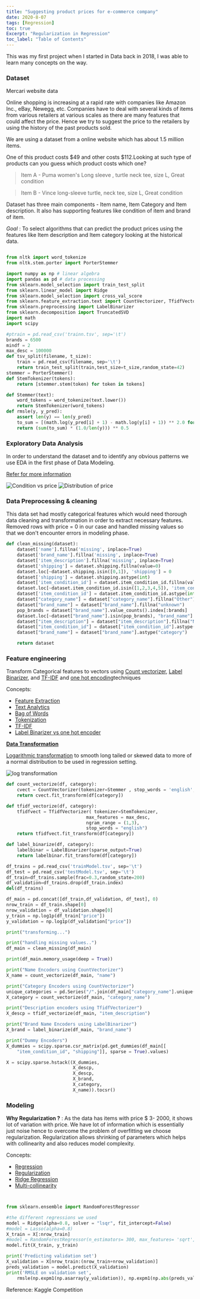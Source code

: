 ```yaml
---
title: "Suggesting product prices for e-commerce company"
date: 2020-8-07
tags: [Regression]
toc: true
Excerpt: "Regularization in Regression"
toc_label: "Table of Contents"
---
```


This was my first project when I started in Data back in 2018, I was able to learn many concepts on the way.

### Dataset

Mercari website data

Online shopping is increasing at a rapid rate with companies like Amazon Inc., eBay, Newegg, etc.
Companies have to deal with several kinds of items from various retailers at various scales as there are many features that could affect the price. Hence we try to suggest the price to the retailers by using the history of the  past products sold.

We are using a dataset from a online website which has about 1.5 million items.

One of this product costs $49 and other costs $112.Looking at such type of products can you guess which product costs which one?

> Item A - Puma women's Long sleeve ,  turtle neck tee, size L, Great condition  

> Item B - Vince long-sleeve turtle, neck tee, size L, Great condition  

 Dataset has three main components - Item name, Item Category and Item description. It also has supporting features like condition of item and brand of item.

*Goal* : To select algorithms that  can predict the  product prices using the features like Item description and Item category looking at the historical data.


```python

from nltk import word_tokenize
from nltk.stem.porter import PorterStemmer

import numpy as np # linear algebra
import pandas as pd # data processing
from sklearn.model_selection import train_test_split
from sklearn.linear_model import Ridge
from sklearn.model_selection import cross_val_score
from sklearn.feature_extraction.text import CountVectorizer, TfidfVectorizer
from sklearn.preprocessing import LabelBinarizer
from sklearn.decomposition import TruncatedSVD
import math
import scipy

#ptrain = pd.read_csv('trainn.tsv', sep='\t')
brands = 6500
mindf = 2
max_desc = 100000
def tsv_split(filename, t_size):
	train = pd.read_csv(filename, sep='\t')
	return train_test_split(train,test_size=t_size,random_state=42)
stemmer = PorterStemmer()
def StemTokenizer(tokens):
	return [stemmer.stem(token) for token in tokens]

def Stemmer(text):
    word_tokens = word_tokenize(text.lower())
    return StemTokenizer(word_tokens)
def rmsle(y, y_pred):
    assert len(y) == len(y_pred)
    to_sum = [(math.log(y_pred[i] + 1) - math.log(y[i] + 1)) ** 2.0 for i,pred in enumerate(y_pred)]
    return (sum(to_sum) * (1.0/len(y))) ** 0.5
```

### Exploratory Data Analysis

In order to understand the dataset and to identify any obvious patterns we use EDA in the first phase of Data Modeling.

[Refer for more information](https://en.wikipedia.org/wiki/Exploratory_data_analysis)

<img src="{{ site.url }}{{ site.baseurl }}/images/regres_reg/eda.png" alt="Condition vs price">

<img src="{{ site.url }}{{ site.baseurl }}/images/regres_reg/reg.png" alt="Distribution of price">

### Data Preprocessing & cleaning

This data set had mostly categorical features which would need thorough data cleaning and transformation in order to extract necessary features. Removed rows with price = 0 in our case and handled missing values so that we don't encounter errors in modeling phase.


```python
def clean_missing(dataset):
    dataset['name'].fillna('missing', inplace=True)
    dataset['brand_name'].fillna('missing', inplace=True)
    dataset['item_description'].fillna('missing', inplace=True)
    dataset['shipping'] = dataset.shipping.fillna(value=0)
    dataset.loc[~dataset.shipping.isin([0,1]), 'shipping'] = 0
    dataset['shipping'] = dataset.shipping.astype(int)
    dataset['item_condition_id'] = dataset.item_condition_id.fillna(value=1)
    dataset.loc[~dataset.item_condition_id.isin([1,2,3,4,5]), 'item_condition_id'] = 1
    dataset['item_condition_id'] = dataset.item_condition_id.astype(int)
    dataset["category_name"] = dataset["category_name"].fillna("Other").astype("category")
    dataset["brand_name"] = dataset["brand_name"].fillna("unknown")
    pop_brands = dataset["brand_name"].value_counts().index[:brands]
    dataset.loc[~dataset["brand_name"].isin(pop_brands), "brand_name"] = "Other"
    dataset["item_description"] = dataset["item_description"].fillna("None")
    dataset["item_condition_id"] = dataset["item_condition_id"].astype("category")
    dataset["brand_name"] = dataset["brand_name"].astype("category")

    return dataset
```

### Feature engineering

Transform Categorical features to vectors using [Count vectorizer](https://scikit-learn.org/stable/modules/generated/sklearn.feature_extraction.text.CountVectorizer.html), [Label Binarizer](https://scikit-learn.org/stable/modules/generated/sklearn.preprocessing.LabelBinarizer.html), and [TF-IDF](https://scikit-learn.org/stable/modules/generated/sklearn.feature_extraction.text.TfidfVectorizer.html) and [one hot encoding](https://pandas.pydata.org/pandas-docs/stable/reference/api/pandas.get_dummies.html)techniques

Concepts:
- [Feature Extraction](http://scikit-learn.org/stable/modules/feature_extraction.html)
- [Text Analytics](http://scikit-learn.org/stable/tutorial/text_analytics/working_with_text_data.html)
- [Bag of Words](https://en.wikipedia.org/wiki/Bag-of-words_model)
- [Tokenization](https://en.wikipedia.org/wiki/Lexical_analysis#Tokenization)
- [TF-IDF](https://en.wikipedia.org/wiki/Tf%E2%80%93idf)
- [Label Binarizer vs one hot encoder](https://stackoverflow.com/questions/50473381/scikit-learns-labelbinarizer-vs-onehotencoder)

**[Data Transformation](https://en.wikipedia.org/wiki/Data_transformation_(statistics))**

[Logarithmic transformation](http://onlinestatbook.com/2/transformations/log.html) to smooth long tailed or skewed data to more of a normal distribution to be used in regression setting.

<img src="{{ site.url }}{{ site.baseurl }}/images/regres_reg/log.png" alt="log transformation">



```python
def count_vectorize(df, category):
	cvect = CountVectorizer(tokenizer=Stemmer , stop_words = 'english', min_df=mindf)
	return cvect.fit_transform(df[category])

def tfidf_vectorize(df, category):
	tfidfvect =	TfidfVectorizer( tokenizer=StemTokenizer,
							  max_features = max_desc,
                              ngram_range = (1,3),
                              stop_words = "english")
	return tfidfvect.fit_transform(df[category])

def label_binarize(df, category):
	labelbinar = LabelBinarizer(sparse_output=True)
	return labelbinar.fit_transform(df[category])

df_trains = pd.read_csv('trainModel.tsv', sep='\t')
df_test = pd.read_csv('testModel.tsv', sep='\t')
df_train=df_trains.sample(frac=0.3,random_state=200)
df_validation=df_trains.drop(df_train.index)
del(df_trains)

df_main = pd.concat([df_train,df_validation, df_test], 0)
nrow_train = df_train.shape[0]
nrow_validation = df_validation.shape[0]
y_train = np.log1p(df_train["price"])
y_validation = np.log1p(df_validation["price"])

print("transforming...")

print("handling missing values..")
df_main = clean_missing(df_main)

print(df_main.memory_usage(deep = True))

print("Name Encoders using CountVectorizer")
X_name = count_vectorize(df_main, "name")

print("Category Encoders using CountVectorizer")
unique_categories = pd.Series("/".join(df_main["category_name"].unique().astype("str")).split("/")).unique()
X_category = count_vectorize(df_main, "category_name")

print("Description encoders using TfidfVectorizer")
X_descp = tfidf_vectorize(df_main, "item_description")

print("Brand Name Encoders using LabelBinarizer")
X_brand = label_binarize(df_main, "brand_name")

print("Dummy Encoders")
X_dummies = scipy.sparse.csr_matrix(pd.get_dummies(df_main[[
    "item_condition_id", "shipping"]], sparse = True).values)

X = scipy.sparse.hstack((X_dummies,
                         X_descp,
                         X_descp,
                         X_brand,
                         X_category,
                         X_name)).tocsr()


```
### Modeling

**Why Regularization ?** :
As the data has items with price $ 3- 2000, it shows lot of variation with price. We have lot of information which is essentially just noise hence to overcome the problem of overfitting we choose regularization.
Regularization  allows shrinking of parameters which helps with collinearity and also reduces model complexity.


Concepts:
- [Regression](https://www.youtube.com/watch?v=WWqE7YHR4Jc)
- [Regularization](https://en.wikipedia.org/wiki/Regularization_(mathematics))
- [Ridge Regression](https://en.wikipedia.org/wiki/Tikhonov_regularization)
- [Multi-collinearity](http://www.stat.cmu.edu/~larry/=stat401/lecture-17.pdf)

```python


from sklearn.ensemble import RandomForestRegressor

#the different regressions we used
model = Ridge(alpha=0.8, solver = "lsqr", fit_intercept=False)
#model = Lasso(alpha=0.8)
X_train = X[:nrow_train]
#model = RandomForestRegressor(n_estimators= 300, max_features= 'sqrt', n_jobs= -1, max_depth=16, min_samples_split=5, min_samples_leaf=5)
model.fit(X_train, y_train)

print('Predicting validation set')
X_validation = X[nrow_train:(nrow_train+nrow_validation)]
preds_validation = model.predict(X_validation)
print('RMSLE on validation set',
    rmsle(np.expm1(np.asarray(y_validation)), np.expm1(np.abs(preds_validation)) ))
```
Reference: Kaggle Competition
